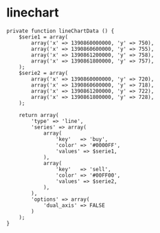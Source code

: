 linechart
=========

	private function lineChartData () {
		$serie1 = array(
			array('x' => 1390860000000, 'y' => 750),
			array('x' => 1390860600000, 'y' => 755),
			array('x' => 1390861200000, 'y' => 758),
			array('x' => 1390861800000, 'y' => 757),
		);
		$serie2 = array(
			array('x' => 1390860000000, 'y' => 720),
			array('x' => 1390860600000, 'y' => 718),
			array('x' => 1390861200000, 'y' => 722),
			array('x' => 1390861800000, 'y' => 728),
		);

		return array(
			'type' => 'line',
			'series' => array(
				array(
					'key'   => 'buy',
					'color' => '#0000FF',
					'values' => $serie1,
				),
				array(
					'key'   => 'sell',
					'color' => '#00FF00',
					'values' => $serie2,
				),
			),
			'options' => array(
				'dual_axis' => FALSE
			)
		);
	}
